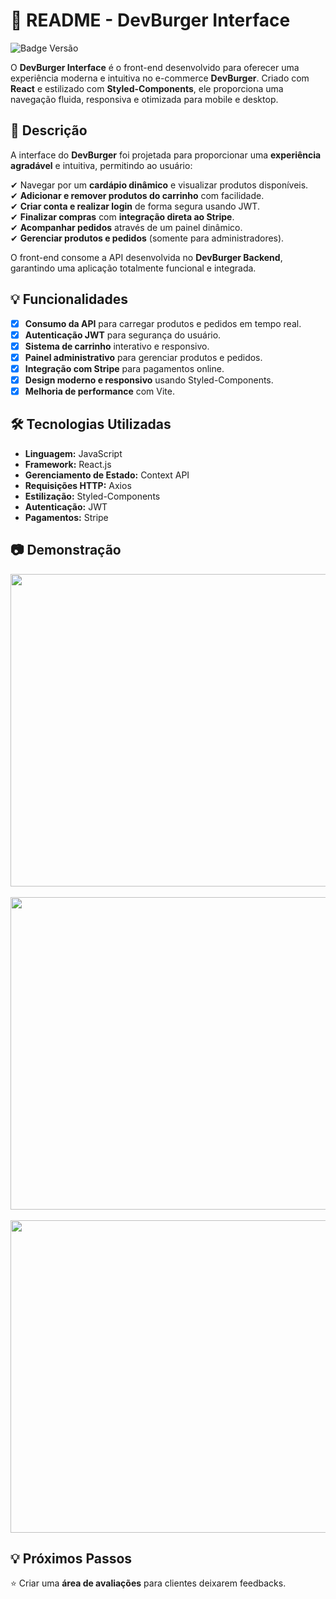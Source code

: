 # 📌 README - DevBurger Interface
![Badge Versão](https://img.shields.io/badge/versão-1.0.0-blue)

O **DevBurger Interface** é o front-end desenvolvido para oferecer uma experiência moderna e intuitiva no e-commerce **DevBurger**. Criado com **React** e estilizado com **Styled-Components**, ele proporciona uma navegação fluida, responsiva e otimizada para mobile e desktop.

## 📘 Descrição
A interface do **DevBurger** foi projetada para proporcionar uma **experiência agradável** e intuitiva, permitindo ao usuário:  

✔ Navegar por um **cardápio dinâmico** e visualizar produtos disponíveis.  
✔ **Adicionar e remover produtos do carrinho** com facilidade.  
✔ **Criar conta e realizar login** de forma segura usando JWT.  
✔ **Finalizar compras** com **integração direta ao Stripe**.  
✔ **Acompanhar pedidos** através de um painel dinâmico.  
✔ **Gerenciar produtos e pedidos** (somente para administradores).  

O front-end consome a API desenvolvida no **DevBurger Backend**, garantindo uma aplicação totalmente funcional e integrada.  


## 💡 Funcionalidades

- [x] **Consumo da API** para carregar produtos e pedidos em tempo real.  
- [x] **Autenticação JWT** para segurança do usuário.  
- [x] **Sistema de carrinho** interativo e responsivo.  
- [x] **Painel administrativo** para gerenciar produtos e pedidos.  
- [x] **Integração com Stripe** para pagamentos online.  
- [x] **Design moderno e responsivo** usando Styled-Components.  
- [x] **Melhoria de performance** com Vite.  

## 🛠️ Tecnologias Utilizadas

- **Linguagem:** JavaScript  
- **Framework:** React.js  
- **Gerenciamento de Estado:** Context API  
- **Requisições HTTP:** Axios  
- **Estilização:** Styled-Components  
- **Autenticação:** JWT  
- **Pagamentos:** Stripe  

## 📷 Demonstração
<div align="center">
<img width="900" height="500" src="https://github.com/user-attachments/assets/22ff2d88-fc96-476c-81af-096a5a3c4709">
<br><br> 
<img width="900" height="500" src="https://github.com/user-attachments/assets/1b6da8b4-866d-43ea-8244-3979a8496d81">
<br><br> 
<img width="900" height="500" src="https://github.com/user-attachments/assets/4f5e5c3f-6744-4547-9218-676e8d426a9d">
</div>


## 💡 Próximos Passos
⭐ Criar uma **área de avaliações** para clientes deixarem feedbacks.  

</div>
